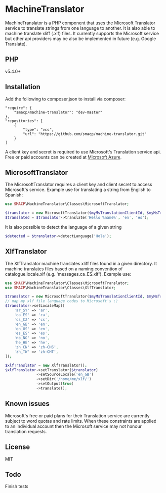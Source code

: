 # MachineTranslator
MachineTranslator is a PHP component that uses the Microsoft Translator service to translate strings from one language to another. It is also able to machine translate xliff (.xlf) files. It currently supports the Microsoft service but other api providers may be also be implemented in future (e.g. Google Translate).

PHP
----
v5.4.0+

Installation
----
Add the following to composer.json to install via composer:
```composer
"require": {
    "smacp/machine-translator": "dev-master"
},
"repositories": [
    {
        "type": "vcs",
        "url": "https://github.com/smacp/machine-translator.git"
    }
]
```
A client key and secret is required to use Microsoft's Translation service api. Free or paid accounts can be created at [Microsoft Azure](https://azure.microsoft.com).

MicrosoftTranslator
----
The MicrosoftTranslator requires a client key and client secret to access Microsoft's service. Example use for translating a string from English to Spanish:

```php
use SMACP\MachineTranslator\Classes\MicrosoftTranslator;

$translator = new MicrosoftTranslator($myMsTranslationClientId, $myMsTranslationClientSecret);
$translated = $translator->translate('Hello %name%', 'en', 'es');
```

It is also possible to detect the language of a given string
```php
$detected = $translator->detectLanguage('Hola');
```

XlfTranslator
----
The XlfTranslator machine translates xliff files found in a given directory. It machine translates files based on a naming convention of catalogue.locale.xlf (e.g. 'messages.ca_ES.xlf'). Example use:

```php
use SMACP\MachineTranslator\Classes\MicrosoftTranslator;
use SMACP\MachineTranslator\Classes\XlfTranslator;

$translator = new MicrosoftTranslator($myMsTranslationClientId, $myMsTranslationClientSecret);
// map my xlf file language codes to Microsoft's :)
$translator->setLocaleMap([
    'ar_SY' => 'ar',
    'ca_ES' => 'ca',
    'cs_CZ' => 'cs',
    'en_GB' => 'en',
    'en_US' => 'en',
    'es_ES' => 'es',
    'no_NO' => 'no',
    'he_HE' => 'he',
    'zh_CN' => 'zh-CHS',
    'zh_TW' => 'zh-CHT',
]);

$xlfTranslator = new XlfTranslator();
$xlfTranslator->setTranslator($translator)
              ->setSourceLocale('en_GB')
              ->setDir('/home/me/xlf/')
              ->setOutput(true)
              ->translate();
```
Known issues
----
Microsoft's free or paid plans for their Translation service are currently subject to word quotas and rate limits. When these constraints are applied to an individual account then the Microsoft service may not honour translation requests.

License
----

MIT

Todo
----
Finish tests